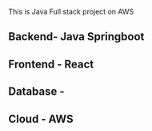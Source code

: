 This is Java Full stack project on AWS

## Backend- Java Springboot
## Frontend - React
## Database - 
## Cloud - AWS
